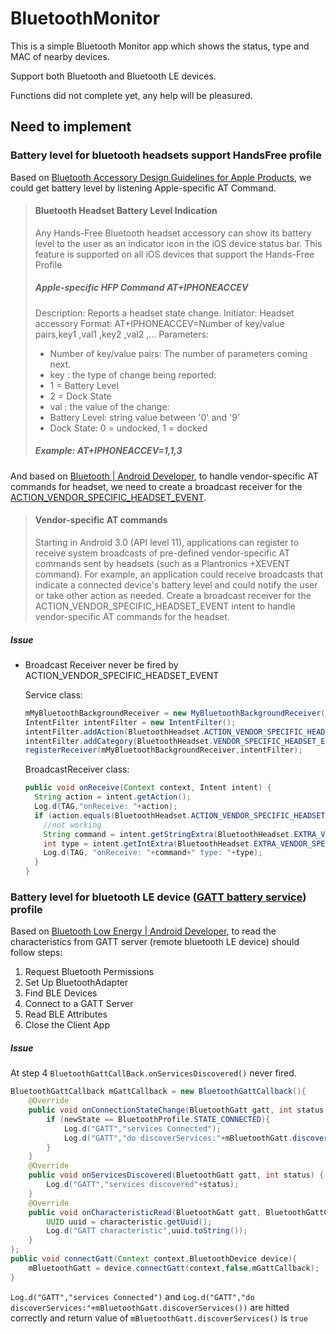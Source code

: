# BluetoothMonitor
This is a simple Bluetooth Monitor app which shows the status, type and MAC of nearby devices.

Support both Bluetooth and Bluetooth LE devices.

Functions did not complete yet, any help will be pleasured.

## Need to implement
### Battery level for bluetooth headsets support HandsFree profile

Based on [Bluetooth Accessory Design Guidelines for Apple Products](https://developer.apple.com/hardwaredrivers/BluetoothDesignGuidelines.pdf), we could get battery level by listening Apple-specific AT Command.

>#### Bluetooth Headset Battery Level Indication
>Any Hands-Free Bluetooth headset accessory can show its battery level to the user as an indicator icon in the iOS device status bar. This feature is supported on all iOS devices that support the Hands-Free Profile
>##### Apple-specific HFP Command AT+IPHONEACCEV
>Description: Reports a headset state change.
>Initiator: Headset accessory
>Format: AT+IPHONEACCEV=Number of key/value pairs,key1 ,val1 ,key2 ,val2 ,...
>Parameters:
>- Number of key/value pairs: The number of parameters coming next.
>- key : the type of change being reported:
>- 1 = Battery Level
>- 2 = Dock State
>- val : the value of the change:
>- Battery Level: string value between '0' and '9'
>- Dock State: 0 = undocked, 1 = docked
>##### Example: AT+IPHONEACCEV=1,1,3
And based on [Bluetooth | Android Developer](https://developer.android.com/guide/topics/connectivity/bluetooth.html), to handle vendor-specific AT commands for headset, we need to create a broadcast receiver for the [ACTION_VENDOR_SPECIFIC_HEADSET_EVENT](https://developer.android.com/reference/android/bluetooth/BluetoothHeadset.html#ACTION_VENDOR_SPECIFIC_HEADSET_EVENT).
    
>#### Vendor-specific AT commands
>Starting in Android 3.0 (API level 11), applications can register to receive system broadcasts of pre-defined vendor-specific AT commands sent by headsets (such as a Plantronics +XEVENT command). For example, an application could receive broadcasts that indicate a connected device's battery level and could notify the user or take other action as needed. Create a broadcast receiver for the ACTION_VENDOR_SPECIFIC_HEADSET_EVENT intent to handle vendor-specific AT commands for the headset.

##### Issue
- Broadcast Receiver never be fired by ACTION_VENDOR_SPECIFIC_HEADSET_EVENT

    Service class:
    ```Java
    mMyBluetoothBackgroundReceiver = new MyBluetoothBackgroundReceiver();
    IntentFilter intentFilter = new IntentFilter();
    intentFilter.addAction(BluetoothHeadset.ACTION_VENDOR_SPECIFIC_HEADSET_EVENT);
    intentFilter.addCategory(BluetoothHeadset.VENDOR_SPECIFIC_HEADSET_EVENT_COMPANY_ID_CATEGORY+'.'+BluetoothAssignedNumbers.APPLE);
    registerReceiver(mMyBluetoothBackgroundReceiver,intentFilter);
    ```
    BroadcastReceiver class:
    ```Java
    public void onReceive(Context context, Intent intent) {
      String action = intent.getAction();
      Log.d(TAG,"onReceive: "+action);
      if (action.equals(BluetoothHeadset.ACTION_VENDOR_SPECIFIC_HEADSET_EVENT)){
        //not working
        String command = intent.getStringExtra(BluetoothHeadset.EXTRA_VENDOR_SPECIFIC_HEADSET_EVENT_CMD);
        int type = intent.getIntExtra(BluetoothHeadset.EXTRA_VENDOR_SPECIFIC_HEADSET_EVENT_CMD_TYPE,-1);
        Log.d(TAG, "onReceive: "+command+" type: "+type);
      }
    }
    ```
    


### Battery level for bluetooth LE device ([GATT battery service](https://www.bluetooth.com/specifications/gatt/viewer?attributeXmlFile=org.bluetooth.service.battery_service.xml)) profile

Based on [Bluetooth Low Energy | Android Developer](https://developer.android.com/guide/topics/connectivity/bluetooth-le.html), to read the characteristics from GATT server (remote bluetooth LE device) should follow steps:
1. Request Bluetooth Permissions
2. Set Up BluetoothAdapter
3. Find BLE Devices
4. Connect to a GATT Server
5. Read BLE Attributes
6. Close the Client App

##### Issue
At step 4 `BluetoothGattCallBack.onServicesDiscovered()` never fired. 
```Java
BluetoothGattCallback mGattCallback = new BluetoothGattCallback(){
    @Override
    public void onConnectionStateChange(BluetoothGatt gatt, int status, int newState) {
        if (newState == BluetoothProfile.STATE_CONNECTED){
            Log.d("GATT","services Connected");
            Log.d("GATT","do discoverServices:"+mBluetoothGatt.discoverServices());
        }
    }
    @Override
    public void onServicesDiscovered(BluetoothGatt gatt, int status) {
        Log.d("GATT","services discovered"+status);
    }
    @Override
    public void onCharacteristicRead(BluetoothGatt gatt, BluetoothGattCharacteristic characteristic, int status) {
        UUID uuid = characteristic.getUuid();
        Log.d("GATT characteristic",uuid.toString());
    }
};
public void connectGatt(Context context,BluetoothDevice device){
    mBluetoothGatt = device.connectGatt(context,false,mGattCallback);
}
```
`Log.d("GATT","services Connected")` and `Log.d("GATT","do discoverServices:"+mBluetoothGatt.discoverServices())` are hitted correctly and return value of `mBluetoothGatt.discoverServices()` is `true`
